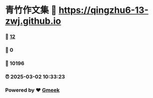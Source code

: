 # 青竹作文集 :link: https://qingzhu6-13-zwj.github.io 
### :page_facing_up: [12](https://qingzhu6-13-zwj.github.io/tag.html) 
### :speech_balloon: 0 
### :hibiscus: 10196 
### :alarm_clock: 2025-03-02 10:33:23 
### Powered by :heart: [Gmeek](https://github.com/Meekdai/Gmeek)
